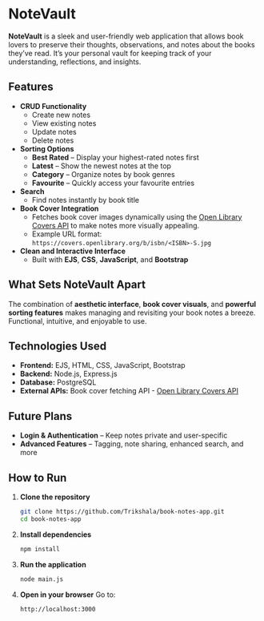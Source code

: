 # NoteVault

**NoteVault** is a sleek and user-friendly web application that allows book lovers to preserve their thoughts, observations, and notes about the books they’ve read. It’s your personal vault for keeping track of your understanding, reflections, and insights.

## Features

- **CRUD Functionality**
  - Create new notes
  - View existing notes
  - Update notes
  - Delete notes
- **Sorting Options**
  - **Best Rated** – Display your highest-rated notes first
  - **Latest** – Show the newest notes at the top
  - **Category** – Organize notes by book genres
  - **Favourite** – Quickly access your favourite entries
- **Search**
  - Find notes instantly by book title
- **Book Cover Integration**
  - Fetches book cover images dynamically using the [Open Library Covers API](https://openlibrary.org/dev/docs/api/covers) to make notes more visually appealing.  
  - Example URL format: `https://covers.openlibrary.org/b/isbn/<ISBN>-S.jpg`
- **Clean and Interactive Interface**
  - Built with **EJS**, **CSS**, **JavaScript**, and **Bootstrap**

## What Sets NoteVault Apart

The combination of **aesthetic interface**, **book cover visuals**, and **powerful sorting features** makes managing and revisiting your book notes a breeze. Functional, intuitive, and enjoyable to use.

## Technologies Used

- **Frontend:** EJS, HTML, CSS, JavaScript, Bootstrap  
- **Backend:** Node.js, Express.js  
- **Database:** PostgreSQL  
- **External APIs:** Book cover fetching API - [Open Library Covers API](https://openlibrary.org/dev/docs/api/covers)

## Future Plans

- **Login & Authentication** – Keep notes private and user-specific
- **Advanced Features** – Tagging, note sharing, enhanced search, and more
  
## How to Run

1. **Clone the repository**

   ```bash
   git clone https://github.com/Trikshala/book-notes-app.git
   cd book-notes-app
   ```

2. **Install dependencies**

   ```bash
   npm install
   ```

3. **Run the application**

   ```bash
   node main.js
   ```

4. **Open in your browser**
   Go to:

   ```
   http://localhost:3000
   ```


